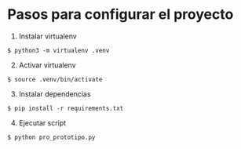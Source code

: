 # Pasos para configurar el proyecto

1. Instalar virtualenv
```
$ python3 -m virtualenv .venv
```
2. Activar virtualenv
```
$ source .venv/bin/activate
```
3. Instalar dependencias
```
$ pip install -r requirements.txt
```
4. Ejecutar script
```
$ python pro_prototipo.py
```
